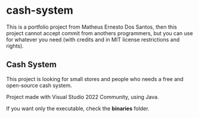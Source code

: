 # cash-system
This is a portfolio project from Matheus Ernesto Dos Santos, then this project cannot accept commit from anothers programmers, but you can use for whatever you need (with credits and in MIT license restrictions and rights).

## Cash System

This project is looking for small stores and people who needs a free and open-source cash system.

Project made with Visual Studio 2022 Community, using Java.

If you want only the executable, check the **binaries** folder.
